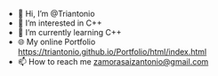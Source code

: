 - 👋 Hi, I’m @Triantonio
- 👀 I’m interested in C++
- 🌱 I’m currently learning C++
- 🌐 My online Portfolio https://triantonio.github.io/Portfolio/html/index.html
- 📫 How to reach me zamorasaizantonio@gmail.com
<!-- - 💞️ I’m looking to collaborate on ... -->

<!---
Triantonio/Triantonio is a ✨ special ✨ repository because its `README.md` (this file) appears on your GitHub profile.
You can click the Preview link to take a look at your changes.
--->
